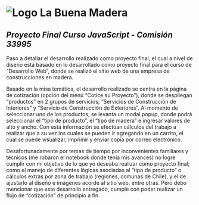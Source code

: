 # ![Logo](https://labuenamadera.000webhostapp.com/assets/img/readme_logo.png) La Buena Madera
## _Proyecto Final Curso JavaScript - Comisión 33995_

Paso a detallar el desarrollo realizado como proyecto final, el cual a nivel de diseño está basado en lo desarrollado como proyecto final para el curso de “Desarrollo Web”, donde se realizó el sitio web de una empresa de construcciones en madera.

Basado en la misa temática, el desarrollo realizado se centra en la página de cotización (opción del menú “Cotice su Proyecto”), donde se despliegan “productos” en 2 grupos de servicios; “Servicios de Construcción de Interiores” y “Servicio de Construcción de Exteriores”. Al momento de seleccionar uno de los productos, se levanta un modal popup, donde podrá seleccionar el “tipo de producto”, el “tipo de madera” e ingresar valores de alto y ancho. Con esta información se efectúan cálculos del trabajo a realizar que a su vez los cuales se pueden ir agregando en un carrito, el cual se puede visualizar, imprimir y enviar copia por correo electrónico.

Desafortunadamente por temas de tiempo por inconvenientes familiares y técnicos (me robaron el notebook donde tenía mis avances) no logre cumplir con mi objetivo de lo que yo deseaba realizar como proyecto final; como el manejo de diferentes lógicas asociadas al “tipo de producto” o cálculos extras por zona de trabajo (regiones, comunas de Chile), y el de ajustarlo al diseño e imágenes acorde al sitio web, entre otras. Pero debo mencionar que este desarrollo entregado, cumple con poder realizar un flujo de “cotización” de principio a fin.

